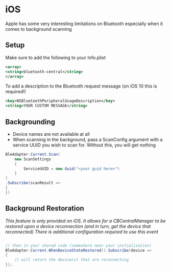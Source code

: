 # iOS

Apple has some very interesting limitations on Bluetooth especially when it comes to background scanning

## Setup
Make sure to add the following to your Info.plist

```xml
<array>
<string>bluetooth-central</string>
</array>
```

To add a description to the Bluetooth request message (on iOS 10 this is required!)
```xml
<key>NSBluetoothPeripheralUsageDescription</key>
<string>YOUR CUSTOM MESSAGE</string>
```

## Backgrounding
* Device names are not available at all
* When scanning in the background, pass a ScanConfig argument with a service UUID you wish to scan for.  Without this, you will get nothing

```csharp
BleAdapter.Current.Scan(
    new ScanSettings 
    {
        ServiceUUID = new Guid("<your guid here>")
    }
)
.Subscribe(scanResult => 
{
})
```


## Background Restoration

_This feature is only provided on iOS.  It allows for a CBCentralManager to be restored upon a device reconnection (and in turn, get the device that reconnected)_
_There is additional configuration required to use this event_

```csharp

// then in your shared code (somewhere near your initialization)
BleAdapter.Current.WhenDeviceStateRestored().Subscribe(device => 
{
    // will return the device(s) that are reconnecting
});
```